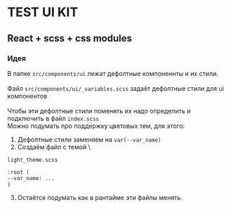 # TEST UI KIT

## React + scss + css modules

### Идея

В папке `src/components/ui` лежат дефолтные компоненнты и их стили. \
\
Файл `src/components/ui/_variables.scss` задаёт дефолтные стили для ui компонентов \
\
Чтобы эти дефолтные стили поменять их надо определить и подключить в файл `index.scss`
\
Можно подумать про поддержку цветовых тем, для этого: 

1. Дефолтные стили заменяем на `var(--var_name)`
2. Создаём файл с темой \
```
light_theme.scss 

:root (
--var_name: ...
)
```
3. Остаётся подумать как в рантайме эти файлы менять. 
